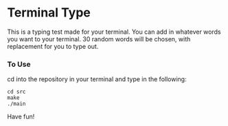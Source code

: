 # Terminal Type
This is a typing test made for your terminal. You can add in whatever words you want to your terminal. 30 random words will be chosen, with replacement for you to type out. 

### To Use
cd into the repository in your terminal and type in the following:
```
cd src
make
./main
```

Have fun!
